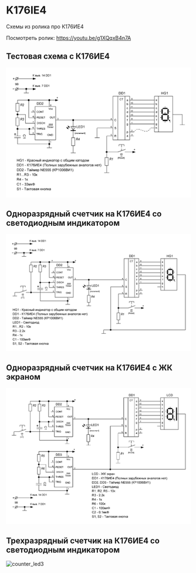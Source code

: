 # K176IE4
Схемы из ролика про К176ИЕ4

Посмотреть ролик: https://youtu.be/g1XQqxB4n7A 

## Тестовая схема с К176ИЕ4
![demo](demo.GIF)

## Одноразрядный счетчик на К176ИЕ4 со светодиодным индикатором
![counter_led](counter_led.GIF)

## Одноразрядный счетчик на К176ИЕ4 с ЖК экраном
![counter_lcd](counter_lcd.GIF)


## Трехразрядный счетчик на К176ИЕ4 со светодиодным индикатором
![counter_led3](counter_led3.GIF)
